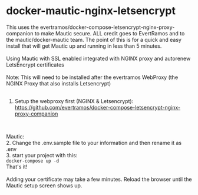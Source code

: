 # docker-mautic-nginx-letsencrypt
This uses the evertramos/docker-compose-letsencrypt-nginx-proxy-companion to make Mautic secure. ALL credit goes to EvertRamos and to the mautic/docker-mautic team. The point of this is for a quick and easy install that will get Mautic up and running in less than 5 minutes.
</br>
</br>
Using Mautic with SSL enabled integrated with NGINX proxy and autorenew LetsEncrypt certificates
</br>
</br>
Note: This will need to be installed after the evertramos WebProxy (the NGINX Proxy that also installs Letsencrypt)
</br>
</br>
1. Setup the webproxy first (NGINX & Letsencrypt):
https://github.com/evertramos/docker-compose-letsencrypt-nginx-proxy-companion
</br>

Mautic:
</br>
2. Change the .env.sample file to your information and then rename it as .env
</br>
3. start your project with this:
</br>
`docker-compose up -d`
</br>
That's it!
</br>
</br>
Adding your certificate may take a few minutes. Reload the browser until the Mautic setup screen shows up.
